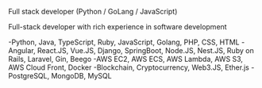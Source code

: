 Full stack developer (Python / GoLang / JavaScript)

Full-stack developer with rich experience in software development

-Python, Java, TypeScript, Ruby, JavaScript, Golang, PHP, CSS, HTML
-Angular, React.JS, Vue.JS, Django, SpringBoot, Node.JS, Nest.JS, Ruby on Rails, Laravel, Gin, Beego
-AWS EC2, AWS ECS, AWS Lambda, AWS S3, AWS Cloud Front, Docker
-Blockchain, Cryptocurrency, Web3.JS, Ether.js
-PostgreSQL, MongoDB, MySQL
